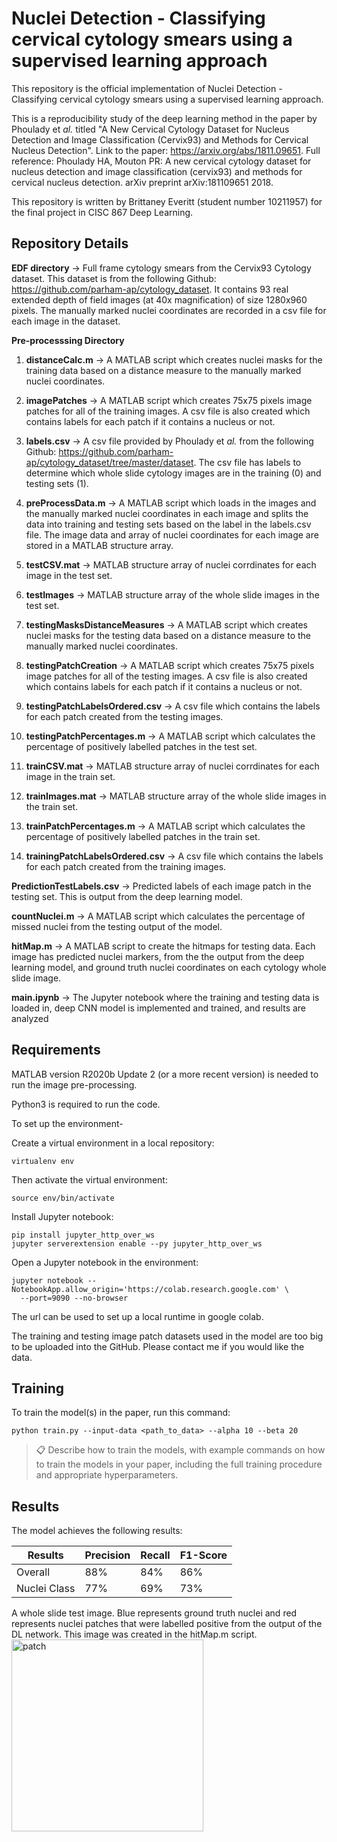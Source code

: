 # Nuclei Detection - Classifying cervical cytology smears using a supervised learning approach 

This repository is the official implementation of Nuclei Detection - Classifying cervical cytology smears using a supervised learning approach. 

This is a reproducibility study of the deep learning method in the paper by Phoulady et _al._ titled "A New Cervical Cytology Dataset for Nucleus Detection and Image Classification (Cervix93) and Methods for Cervical Nucleus Detection". Link to the paper: https://arxiv.org/abs/1811.09651. Full reference: Phoulady HA, Mouton PR: A new cervical cytology dataset for nucleus detection and image classification (cervix93) and methods for cervical nucleus detection. arXiv preprint arXiv:181109651 2018. 

This repository is written by Brittaney Everitt (student number 10211957) for the final project in CISC 867 Deep Learning. 

## Repository Details 

**EDF directory** → Full frame cytology smears from the Cervix93 Cytology dataset. This dataset is from the following Github: https://github.com/parham-ap/cytology_dataset. It contains 93 real extended depth of field images (at 40x magnification) of size 1280x960 pixels. The manually marked nuclei coordinates are recorded in a csv file for each image in the dataset. 

**Pre-processsing Directory**

  1. **distanceCalc.m** → A MATLAB script which creates nuclei masks for the training data based on a distance  measure to the manually marked nuclei coordinates. 

  2. **imagePatches** → A MATLAB script which creates 75x75 pixels image patches for all of the training images. A csv file is also created which contains labels for each patch if it contains a nucleus or not. 

  3. **labels.csv** → A csv file provided by Phoulady et _al._ from the following Github: https://github.com/parham-ap/cytology_dataset/tree/master/dataset. The csv file has labels to determine which whole slide cytology images are in the training (0) and testing sets (1). 

  4. **preProcessData.m** → A MATLAB script which loads in the images and the manually marked nuclei coordinates in each image and splits the data into training and testing sets based on the label in the labels.csv file. The image data and array of nuclei coordinates for each image are stored in a MATLAB structure array. 

  5. **testCSV.mat** → MATLAB structure array of nuclei corrdinates for each image in the test set. 

  6. **testImages** → MATLAB structure array of the whole slide images in the test set.

  7. **testingMasksDistanceMeasures** → A MATLAB script which creates nuclei masks for the testing data based on a distance measure to the manually marked nuclei coordinates. 
  
  8. **testingPatchCreation** → A MATLAB script which creates 75x75 pixels image patches for all of the testing images. A csv file is also created which contains labels for each patch if it contains a nucleus or not. 

  9. **testingPatchLabelsOrdered.csv** → A csv file which contains the labels for each patch created from the testing images. 

  10. **testingPatchPercentages.m** → A MATLAB script which calculates the percentage of positively labelled patches in the test set. 

  11. **trainCSV.mat** → MATLAB structure array of nuclei corrdinates for each image in the train set.

  12. **trainImages.mat** → MATLAB structure array of the whole slide images in the train set.

  13. **trainPatchPercentages.m** → A MATLAB script which calculates the percentage of positively labelled patches in the train set. 

  14. **trainingPatchLabelsOrdered.csv** → A csv file which contains the labels for each patch created from the training images. 


**PredictionTestLabels.csv** → Predicted labels of each image patch in the testing set. This is output from the deep learning model. 

**countNuclei.m** → A MATLAB script which calculates the percentage of missed nuclei from the testing output of the model. 

**hitMap.m** → A MATLAB script to create the hitmaps for testing data. Each image has predicted nuclei markers, from the the output from the deep learning model, and ground truth nuclei coordinates on each cytology whole slide image. 

**main.ipynb** → The Jupyter notebook where the training and testing data is loaded in, deep CNN model is implemented and trained, and results are analyzed


## Requirements

MATLAB version R2020b Update 2 (or a more recent version) is needed to run the image pre-processing. 

Python3 is required to run the code. 

To set up the environment- 

Create a virtual environment in a local repository:

```setup
virtualenv env
```
Then activate the virtual environment: 
```setup
source env/bin/activate
```
Install Jupyter notebook: 
```setup
pip install jupyter_http_over_ws 
jupyter serverextension enable --py jupyter_http_over_ws
```
Open a Jupyter notebook in the environment: 
```setup
jupyter notebook --NotebookApp.allow_origin='https://colab.research.google.com' \
  --port=9090 --no-browser
```
The url can be used to set up a local runtime in google colab. 

The training and testing image patch datasets used in the model are too big to be uploaded into the GitHub. Please contact me if you would like the data. 


## Training

To train the model(s) in the paper, run this command:

```train
python train.py --input-data <path_to_data> --alpha 10 --beta 20
```

>📋  Describe how to train the models, with example commands on how to train the models in your paper, including the full training procedure and appropriate hyperparameters.


## Results

The model achieves the following results:

| Results      |  Precision |  Recall |  F1-Score |
| ------------ | ---------- | ------- | --------- |  
| Overall      |    88%     |   84%   |    86%    | 
| Nuclei Class |    77%     |   69%   |    73%    |  


A whole slide test image. Blue represents ground truth nuclei and red represents nuclei patches that were labelled positive from the output of the DL network. This image was created in the hitMap.m script. 
<img width="307" alt="patch" src="https://user-images.githubusercontent.com/47262723/115133722-4c7dd780-9fd8-11eb-96b2-123fa18c4b15.png">




